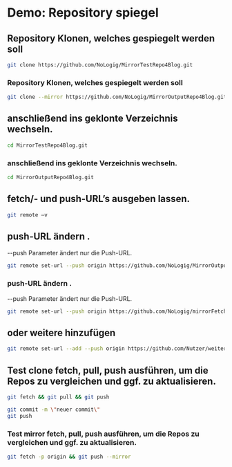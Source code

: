 

# Demo: Repository spiegel 

## Repository Klonen, welches gespiegelt werden soll 
```bash
git clone https://github.com/NoLogig/MirrorTestRepo4Blog.git
```

### Repository Klonen, welches gespiegelt werden soll 
```bash
git clone --mirror https://github.com/NoLogig/MirrorOutputRepo4Blog.git 
```

## anschließend ins geklonte Verzeichnis wechseln.
```bash
cd MirrorTestRepo4Blog.git
```

### anschließend ins geklonte Verzeichnis wechseln.
```bash
cd MirrorOutputRepo4Blog.git
```

## fetch/- und push-URL’s ausgeben lassen.  
```bash
git remote –v 
```

## push-URL ändern .
--push Parameter ändert nur die Push-URL. 
```bash
git remote set-url --push origin https://github.com/NoLogig/MirrorOutputRepo4Blog.git
```

### push-URL ändern .
--push Parameter ändert nur die Push-URL. 
```bash
git remote set-url --push origin https://github.com/NoLogig/mirrorFetchPush.git
```
## oder weitere hinzufügen
```bash
git remote set-url --add --push origin https://github.com/Nutzer/weiteresRepository.git
```

## Test clone fetch, pull, push ausführen, um die Repos zu vergleichen und ggf. zu aktualisieren.
```bash
git fetch && git pull && git push
```

```bash
git commit -m \"neuer commit\"
git push
```

### Test mirror fetch, pull, push ausführen, um die Repos zu vergleichen und ggf. zu aktualisieren.
```bash
git fetch -p origin && git push --mirror
```